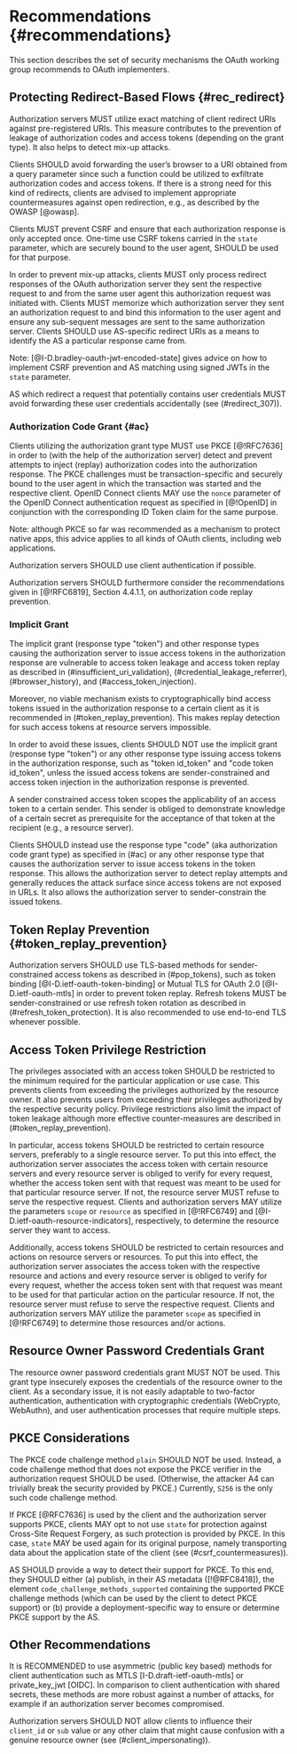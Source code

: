 # Recommendations {#recommendations}
    
This section describes the set of security mechanisms the OAuth
working group recommends to OAuth implementers.

## Protecting Redirect-Based Flows {#rec_redirect}

Authorization servers MUST utilize exact matching of client redirect
URIs against pre-registered URIs. This measure contributes to the
prevention of leakage of authorization codes and access tokens
(depending on the grant type). It also helps to detect mix-up attacks.

Clients SHOULD avoid forwarding the user’s browser to a URI obtained
from a query parameter since such a function could be utilized to
exfiltrate authorization codes and access tokens. If there is a strong
need for this kind of redirects, clients are advised to implement
appropriate countermeasures against open redirection, e.g., as
described by the OWASP [@owasp].


Clients MUST prevent CSRF and ensure that each authorization response
is only accepted once. One-time use CSRF tokens carried in the `state`
parameter, which are securely bound to the user agent, SHOULD be used
for that purpose.
        

In order to prevent mix-up attacks, clients MUST only process redirect
responses of the OAuth authorization server they sent the respective
request to and from the same user agent this authorization request was
initiated with. Clients MUST memorize which authorization server they
sent an authorization request to and bind this information to the user
agent and ensure any sub-sequent messages are sent to the same
authorization server. Clients SHOULD use AS-specific redirect URIs as
a means to identify the AS a particular response came from.
 

Note: [@I-D.bradley-oauth-jwt-encoded-state] gives advice on how to
implement CSRF prevention and AS matching using signed JWTs in the
`state` parameter. 

AS which redirect a request that potentially contains user credentials
MUST avoid forwarding these user credentials accidentally (see
(#redirect_307)).


### Authorization Code Grant {#ac}

Clients utilizing the authorization grant type MUST use PKCE
[@!RFC7636] in order to (with the help of the authorization server)
detect and prevent attempts to inject (replay) authorization codes
into the authorization response. The PKCE challenges must be
transaction-specific and securely bound to the user agent in which the
transaction was started and the respective client. OpenID Connect
clients MAY use the `nonce` parameter of the OpenID Connect
authentication request as specified in [@!OpenID] in conjunction with
the corresponding ID Token claim for the same purpose.

Note: although PKCE so far was recommended as a mechanism to protect
native apps, this advice applies to all kinds of OAuth clients,
including web applications.

Authorization servers SHOULD use client authentication if possible.

Authorization servers SHOULD furthermore consider the recommendations
given in [@!RFC6819], Section 4.4.1.1, on authorization code replay
prevention.

### Implicit Grant
    
The implicit grant (response type "token") and other response types
causing the authorization server to issue access tokens in the
authorization response are vulnerable to access token leakage and
access token replay as described in (#insufficient_uri_validation),
(#credential_leakage_referrer), (#browser_history), and
(#access_token_injection).
    
Moreover, no viable mechanism exists to cryptographically bind access
tokens issued in the authorization response to a certain client as it
is recommended in (#token_replay_prevention). This makes replay
detection for such access tokens at resource servers impossible.
    
In order to avoid these issues, clients SHOULD NOT use the implicit
grant (response type "token") or any other response type issuing
access tokens in the authorization response, such as "token id\_token"
and "code token id\_token", unless the issued access tokens are
sender-constrained and access token injection in the authorization
response is prevented. 
 
A sender constrained access token scopes the applicability of an access
token to a certain sender. This sender is obliged to demonstrate knowledge
of a certain secret as prerequisite for the acceptance of that token at
the recipient (e.g., a resource server).

Clients SHOULD instead use the response type "code" (aka authorization code
grant type) as specified in (#ac) or any other response type that
causes the authorization server to issue access tokens in the token response.
This allows the authorization server to detect replay attempts and 
generally reduces the attack surface since access tokens are not exposed in URLs. It also allows the authorization server to sender-constrain the issued tokens.

## Token Replay Prevention {#token_replay_prevention}

Authorization servers SHOULD use TLS-based methods for
sender-constrained access tokens as described in (#pop_tokens), such
as token binding [@I-D.ietf-oauth-token-binding] or Mutual TLS for
OAuth 2.0 [@I-D.ietf-oauth-mtls] in order to prevent token replay.
Refresh tokens MUST be sender-constrained or use refresh token
rotation as described in (#refresh_token_protection). It is also
recommended to use end-to-end TLS whenever possible.

## Access Token Privilege Restriction

The privileges associated with an access token SHOULD be restricted to the
minimum required for the particular application or use case. This prevents
clients from exceeding the privileges authorized by the resource owner. It also
prevents users from exceeding their privileges authorized by the respective
security policy. Privilege restrictions also limit the impact of token leakage
although more effective counter-measures are described in 
(#token_replay_prevention).

In particular, access tokens SHOULD be restricted to certain resource
servers, preferably to a single resource server. To put this into
effect, the authorization server associates the access token with
certain resource servers and every resource server is obliged to
verify for every request, whether the access token sent with that
request was meant to be used for that particular resource server. If
not, the resource server MUST refuse to serve the respective request.
Clients and authorization servers MAY utilize the parameters `scope`
or `resource` as specified in [@!RFC6749] and
[@I-D.ietf-oauth-resource-indicators], respectively, to determine the
resource server they want to access.

Additionally, access tokens SHOULD be restricted to certain resources
and actions on resource servers or resources. To put this into effect,
the authorization server associates the access token with the
respective resource and actions and every resource server is obliged
to verify for every request, whether the access token sent with that
request was meant to be used for that particular action on the
particular resource. If not, the resource server must refuse to serve
the respective request. Clients and authorization servers MAY utilize
the parameter `scope` as specified in [@!RFC6749] to determine those
resources and/or actions.

## Resource Owner Password Credentials Grant

The resource owner password credentials grant MUST NOT be used. This
grant type insecurely exposes the credentials of the resource owner to
the client. As a secondary issue, it is not easily adaptable to
two-factor authentication, authentication with cryptographic
credentials (WebCrypto, WebAuthn), and user authentication processes
that require multiple steps.

## PKCE Considerations

The PKCE code challenge method `plain` SHOULD NOT be used. Instead, a
code challenge method that does not expose the PKCE verifier in the
authorization request SHOULD be used. (Otherwise, the attacker A4 can
trivially break the security provided by PKCE.) Currently, `S256` is
the only such code challenge method.

If PKCE [@RFC7636] is used by the client and the authorization server
supports PKCE, clients MAY opt to not use `state` for protection
against Cross-Site Request Forgery, as such protection is provided by
PKCE. In this case, `state` MAY be used again for its original
purpose, namely transporting data about the application state of the
client (see (#csrf_countermeasures)).

AS SHOULD provide a way to detect their support for PKCE. To this end,
they SHOULD either (a) publish, in their AS metadata ([!@RFC8418]), the
element `code_challenge_methods_supported` containing the supported
PKCE challenge methods (which can be used by the client to detect PKCE
support) or (b) provide a deployment-specific way to ensure or determine PKCE
support by the AS.


## Other Recommendations

It is RECOMMENDED to use asymmetric (public key based) methods for
client authentication such as MTLS [I-D.draft-ietf-oauth-mtls] or
private_key_jwt [OIDC]. In comparison to client authentication with
shared secrets, these methods are more robust against a number of
attacks, for example if an authorization server becomes compromised.

Authorization servers SHOULD NOT allow clients to influence their
`client_id` or `sub` value or any other claim that might cause
confusion with a genuine resource owner (see (#client_impersonating)).
